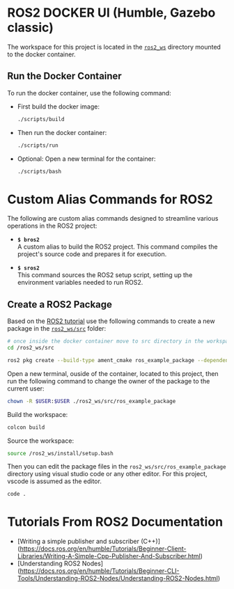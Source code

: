# ROS2 DOCKER UI (Humble, Gazebo classic)

The workspace for this project is located in the [`ros2_ws`](./ros2_ws) directory mounted to the docker container.

## Run the Docker Container
To run the docker container, use the following command:

- First build the docker image:
    ```bash
    ./scripts/build
    ```

- Then run the docker container:
    ```bash
    ./scripts/run
    ```
- Optional: Open a new terminal for the container:
    ```bash
    ./scripts/bash
    ```

# Custom Alias Commands for ROS2

The following are custom alias commands designed to streamline various operations in the ROS2 project:

- **`$ bros2`**  
  A custom alias to build the ROS2 project. This command compiles the project's source code and prepares it for execution.

- **`$ sros2`**  
  This command sources the ROS2 setup script, setting up the environment variables needed to run ROS2.

## Create a ROS2 Package
Based on the [ROS2 tutorial](https://docs.ros.org/en/humble/Tutorials/Beginner-Client-Libraries/Creating-Your-First-ROS2-Package.html) use the following commands to create a new package in the [`ros2_ws/src`](./ros2_ws/src) folder:

```bash
# once inside the docker container move to src directory in the workspace
cd /ros2_ws/src
```

```bash
ros2 pkg create --build-type ament_cmake ros_example_package --dependencies rclcpp
```

Open a new terminal, ouside of the container, located to this project, then run the following command to change the owner of the package to the current user:
```bash
chown -R $USER:$USER ./ros2_ws/src/ros_example_package
```

Build the workspace:
```bash
colcon build
```

Source the workspace:
```bash
source /ros2_ws/install/setup.bash
```

Then you can edit the package files in the `ros2_ws/src/ros_example_package` directory using visual studio code or any other editor. For this project, vscode is assumed as the editor.

```bash
code .
```

# Tutorials From ROS2 Documentation

- [Writing a simple publisher and subscriber (C++)] (https://docs.ros.org/en/humble/Tutorials/Beginner-Client-Libraries/Writing-A-Simple-Cpp-Publisher-And-Subscriber.html)
- [Understanding ROS2 Nodes] (https://docs.ros.org/en/humble/Tutorials/Beginner-CLI-Tools/Understanding-ROS2-Nodes/Understanding-ROS2-Nodes.html)

